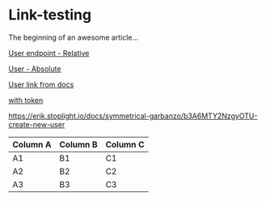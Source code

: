 # Link-testing

The beginning of an awesome article...

[User endpoint - Relative ](./Server-Test.yaml/paths/~1user)

[User - Absolute](reference/Server-Test.yaml/paths/~1user)

[User link from docs](https://erik.stoplight.io/docs/symmetrical-garbanzo/b3A6MTY2NzgyOTU-create-new-user)


[with token](/symmetrical-garbanzo/b3A6MTY2NzgyOTU-create-new-user)

https://erik.stoplight.io/docs/symmetrical-garbanzo/b3A6MTY2NzgyOTU-create-new-user


Column A | Column B | Column C
---------|----------|---------
 A1 | B1 | C1
 A2 | B2 | C2
 A3 | B3 | C3